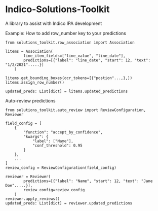 # Indico-Solutions-Toolkit
A library to assist with Indico IPA development


Example: 
How to add row_number key to your predictions
```
from solutions_toolkit.row_association import Association

litems = Association(
        line_item_fields=["line_value", "line_date"], 
        predictions=[{"label": "line_date", "start": 12, "text": "1/2/2021".....}]
    )

litems.get_bounding_boxes(ocr_tokens=[{"postion"...,},])
litems.assign_row_number()

updated_preds: List[dict] = litems.updated_predictions
```

Auto-review predictions
```
from solutions_toolkit.auto_review import ReviewConfiguration, Reviewer

field_config = [
    {
        "function": "accept_by_confidence",
        "kwargs": {
            "label": ["Name"],
            "conf_threshold": 0.95
        }
    },
    ...
]
review_config = ReviewConfiguration(field_config)

reviewer = Reviewer(
        predictions=[{"label": "Name", "start": 12, "text": "Jane Doe".....}],
        review_config=review_config
    )
reviewer.apply_reviews()
updated_preds: List[dict] = reviewer.updated_predictions
```
